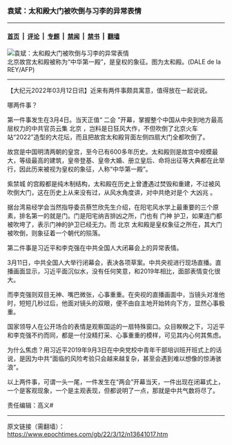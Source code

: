 ### 袁斌：太和殿大门被吹倒与习李的异常表情

---

#### [首页](../../../..?n13641017) &nbsp;|&nbsp; [评论](../../../../../epoch-comment?n13641017) &nbsp;|&nbsp; [专题](../../../../../epoch-special?n13641017) &nbsp;|&nbsp; [禁闻](../../../../../epoch-news?n13641017) &nbsp;|&nbsp; [禁书](../../../../../books?n13641017) &nbsp;|&nbsp; [翻墙](https://github.com/gfw-breaker/nogfw/blob/master/README.md?n13641017)


<div><img alt="袁斌：太和殿大门被吹倒与习李的异常表情" class="attachment-djy_600_400 size-djy_600_400 wp-post-image" src="https://i.epochtimes.com/assets/uploads/2022/03/id13641232-000_Hkg7320101-.jpeg"/>
<div class="caption">
 北京故宫太和殿被称为“中华第一殿”，是皇权的象征。图为太和殿。(DALE de la REY/AFP)
</div></div><hr/><div class="post_content" id="artbody" itemprop="articleBody">
 <!-- article content begin -->
 <p>
  【大纪元2022年03月12日讯】近来有两件事颇具寓意，值得放在一起说说。
 </p>
 <p>
  哪两件事？
 </p>
 <p>
  第一件事发生在3月4日。当天正值“
  <ok href="https://www.epochtimes.com/gb/tag/%E4%BA%8C%E4%BC%9A.html">
   二会
  </ok>
  ”开幕，掌握整个中国从中央到地方最高层权力的中共官员云集
  <ok href="https://www.epochtimes.com/gb/tag/%E5%8C%97%E4%BA%AC.html">
   北京
  </ok>
  ，岂料是日狂风大作，不但吹倒了北京火车站“2022”造型的大花坛，而且把故宫太和殿背面左侧四扇大门全都吹倒了。
 </p>
 <p>
  故宫是中国明清两朝的皇宫，至今已有600多年历史。太和殿则是故宫中规模最大，等级最高的建筑，皇帝登基、皇帝大婚、册立皇后、命将出征等大典都在此举行，因此历来被视为皇权的象征，人称“中华第一殿”。
 </p>
 <p>
  <ok href="https://www.epochtimes.com/gb/tag/%E7%B4%AB%E7%A6%81%E5%9F%8E.html">
   紫禁城
  </ok>
  的宫殿都是纯木制结构，太和殿在历史上曾遭遇过焚毁和重建，不过被风吹倒大门，这在历史上从来没有过，从风水角度讲，对中共绝对是个
  <ok href="https://www.epochtimes.com/gb/tag/%E5%A4%A7%E5%87%B6%E5%85%86.html">
   大凶兆
  </ok>
  。
 </p>
 <p>
  据台湾易经学会当然指导委员蔡竺欣先生介绍，在阳宅风水学上最重要的三个原素，排名第一的就是门。门是阳宅纳吉排凶之所，门也有
  <ok href="https://www.epochtimes.com/gb/tag/%E9%97%A8%E7%A5%9E.html">
   门神
  </ok>
  护卫，如果连门都被吹垮了，表示门神的护卫已经无力。而
  <ok href="https://www.epochtimes.com/gb/tag/%E5%8C%97%E4%BA%AC.html">
   北京
  </ok>
  太和殿是皇权象征之所在，其大门被吹倒，则象征着一个朝代的殒落。
 </p>
 <p>
  第二件事是习近平和李克强在中共全国人大闭幕会上的异常表情。
 </p>
 <p>
  3月11日，中共全国人大举行闭幕会，表决各项草案。中共央视进行现场直播。直播画面显示，习近平面沉似水，没有任何笑意，和2019年相比，面部表情变化很大。
 </p>
 <p>
  而李克强则双目无神、嘴巴微张，心事重重。在央视的直播画面中，当镜头对准他时，短短几秒过后，他面对镜头的双眼，便不由自主地开始转向下方，显然心事极重。
 </p>
 <p>
  国家领导人在公开场合的表情是观察国运的一扇特殊窗口。众目睽睽之下，习近平和李克强不约而同，都是一付没精打采、心事重重的模样，可见其内心何其焦虑。
 </p>
 <p>
  为什么焦虑？用习近平2019年9月3日在中央党校中青年干部培训班开班式上的话说，是因为中共“面临的风险考验只会越来越复杂，甚至会遇到难以想像的惊涛骇浪”。
 </p>
 <p>
  以上两件事，可谓一头一尾，一件发生在“两会”开幕当天，一件出现在闭幕式上，一个是客观现象，一个是主观表现，但都说明了一点，那就是中共气数将尽了。
 </p>
 <p>
  责任编辑：高义#
 </p>
 <!-- article content end -->
 <div id="below_article_ad">
 </div>
</div>


---

原文链接（需翻墙）：https://www.epochtimes.com/gb/22/3/12/n13641017.htm